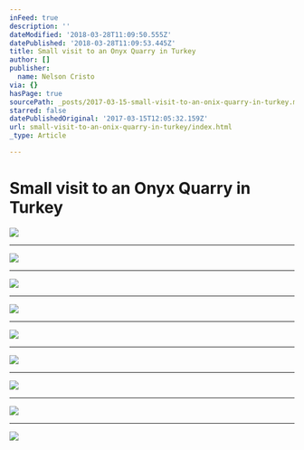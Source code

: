 ```yaml
---
inFeed: true
description: ''
dateModified: '2018-03-28T11:09:50.555Z'
datePublished: '2018-03-28T11:09:53.445Z'
title: Small visit to an Onyx Quarry in Turkey
author: []
publisher:
  name: Nelson Cristo
via: {}
hasPage: true
sourcePath: _posts/2017-03-15-small-visit-to-an-onix-quarry-in-turkey.md
starred: false
datePublishedOriginal: '2017-03-15T12:05:32.159Z'
url: small-visit-to-an-onix-quarry-in-turkey/index.html
_type: Article

---
```

# Small visit to an Onyx Quarry in Turkey
![](https://the-grid-user-content.s3-us-west-2.amazonaws.com/ecfca966-7346-4494-bf0f-16ae4eaeff83.jpg)

---

![](https://the-grid-user-content.s3-us-west-2.amazonaws.com/c25dbb17-9300-4c0e-a574-8411fad7152e.jpg)

---

![](https://the-grid-user-content.s3-us-west-2.amazonaws.com/99ca2c0f-1ea5-40ef-a591-87090c180608.jpg)

---

![](https://the-grid-user-content.s3-us-west-2.amazonaws.com/27827891-3b46-4e78-93e7-a2f6e7a8881f.jpg)

---

![](https://the-grid-user-content.s3-us-west-2.amazonaws.com/d4b69760-e10a-4b77-bf19-24cf902932c4.jpg)

---

![](https://the-grid-user-content.s3-us-west-2.amazonaws.com/0535f4c0-7f1f-490d-ba6c-921857ddfcdb.jpg)

---

![](https://the-grid-user-content.s3-us-west-2.amazonaws.com/cf59e956-2714-4774-832b-1963a7fd0a16.jpg)

---

![](https://the-grid-user-content.s3-us-west-2.amazonaws.com/efd820a8-d276-450b-a602-57a219cb378d.jpg)

---

![](https://the-grid-user-content.s3-us-west-2.amazonaws.com/51a3663c-3579-4bc1-bd21-0963849a3252.jpg)